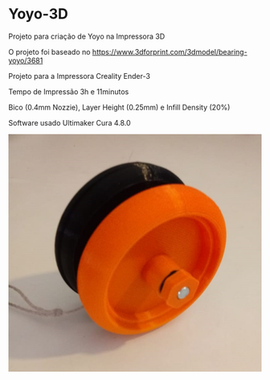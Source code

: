 # Yoyo-3D

Projeto para criação de Yoyo na Impressora 3D

O projeto foi baseado no https://www.3dforprint.com/3dmodel/bearing-yoyo/3681

Projeto para a Impressora Creality Ender-3

Tempo de Impressão 3h e 11minutos

Bico (0.4mm Nozzie), Layer Height (0.25mm) e Infill Density (20%)

Software usado Ultimaker Cura 4.8.0


![Screenshot](yoyo.jpeg)



